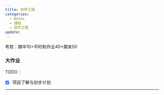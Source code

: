 ```yaml
---
title: 软件工程
categories:
  - Notes
  - 课程
  - 软件工程
update:
---
```

考核：期中10+平时和作业40+期末50

### 大作业

TODO：
- [x] 项目了解与初步计划


---

